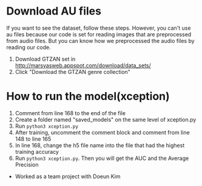 # Download AU files
If you want to see the dataset, follow these steps. However, you can't use au files because our code is set for reading images that are preprocessed from audio files. But you can know how we preprocessed the audio files by reading our code.
1. Download GTZAN set in http://marsyasweb.appspot.com/download/data_sets/
2. Click "Download the GTZAN genre collection"

# How to run the model(xception)
1. Comment from line 168 to the end of the file
2. Create a folder named "saved_models" on the same level of xception.py
3. Run 
```python3 xception.py```
4. After training, uncomment the comment block and comment from line 148 to line 165
5. In line 168, change the h5 file name into the file that had the highest training accuracy 
6. Run 
```python3 xception.py```.
Then you will get the AUC and the Average Precision

- Worked as a team project with Doeun Kim
